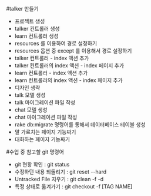 #talker 만들기

- 프로젝트 생성
- talker 컨트롤러 생성
- learn 컨트롤러 생성
- resources 를 이용하여 경로 설정하기
- resources 옵션 중 except 를 이용해서 경로 설정하기
- talker 컨트롤러 - index 액션 추가
- talker 컨트롤러의 index 액션 - index 페이지 추가
- learn 컨트롤러 - index 액션 추가
- learn 컨트롤러의 index 액션 - index 페이지 추가
- 디자인 생략
- talk 모델 생성
- talk 마이그레이션 파일 작성
- chat 모델 생성
- chat 마이그레이션 파일 작성
- rake db:migrate 명령어를 통해서 데이터베이스 테이블 생성
- 말 가르치는 페이지 기능짜기
- 대화하는 페이지 기능짜기

#수업 중 참고할 git 명령어

- git 현황 확인 : git status
- 수정하던 내용 되돌리기 : git reset --hard
- Untracked File 지우기 : git clean -f -d
- 특정 상태로 옮겨가기 : git checkout -f [TAG NAME]
